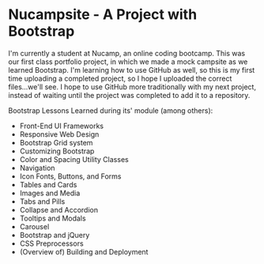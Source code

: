 # Nucampsite - A Project with Bootstrap

I'm currently a student at Nucamp, an online coding bootcamp. This was our first class portfolio project, in which we made a mock campsite as we learned Bootstrap. I'm learning how to use GitHub as well, so this is my first time uploading a completed project, so I hope I uploaded the correct files...we'll see. I hope to use GitHub more traditionally with my next project, instead of waiting until the project was completed to add it to a repository. 

Bootstrap Lessons Learned during its' module (among others): 

* Front-End UI Frameworks
* Responsive Web Design
* Bootstrap Grid system
* Customizing Bootstrap
* Color and Spacing Utility Classes
* Navigation
* Icon Fonts, Buttons, and Forms
* Tables and Cards
* Images and Media
* Tabs and Pills
* Collapse and Accordion
* Tooltips and Modals
* Carousel
* Bootstrap and jQuery
* CSS Preprocessors
* (Overview of) Building and Deployment
